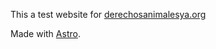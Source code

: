 This a test website for [derechosanimalesya.org](https://derechosanimalesya.org)

Made with [Astro](https://astro.build). 
